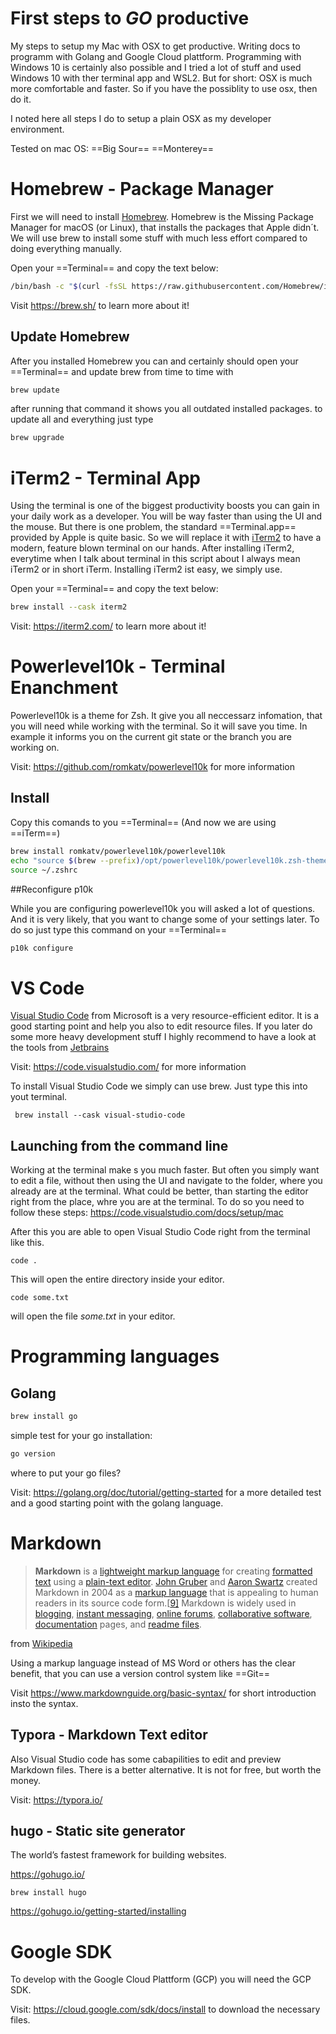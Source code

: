 # First steps to _GO_ productive

My steps to setup my Mac with OSX to get productive. Writing docs to programm with Golang and Google Cloud plattform. Programming with Windows 10 is certainly also possible and I tried a lot of stuff and used Windows 10 with ther terminal app and WSL2. But for short: OSX is much more comfortable and faster. So if you have the possiblity to use osx, then do it.

I noted here all steps I do to setup a plain OSX as my developer environment.

Tested on mac OS: ==Big Sour== ==Monterey==

# Homebrew - Package Manager

First we will need to install [Homebrew](https://brew.sh/). Homebrew is the Missing Package Manager for macOS (or Linux), that installs the packages that Apple didn´t. We will use brew to install some stuff with much less effort compared to doing everything manually.

Open your ==Terminal== and copy the text below:

```bash
/bin/bash -c "$(curl -fsSL https://raw.githubusercontent.com/Homebrew/install/HEAD/install.sh)"
```

Visit https://brew.sh/ to learn more about it!

## Update Homebrew

After you installed Homebrew you can and certainly should open your ==Terminal==  and update brew from time to time with 

```bash
brew update
```

after running that command it shows you all outdated installed packages.
to update all and everything just type

```bash
brew upgrade
```

# iTerm2 - Terminal App

Using the terminal is one of the biggest productivity boosts you can gain in your daily work as a developer. You will be way faster than using the UI and the mouse.
But there is one problem, the standard ==Terminal.app==  provided by Apple is quite basic. So we will replace it with [iTerm2](https://iterm2.com/) to have a modern, feature blown terminal on our hands. After installing iTerm2, everytime when I talk about terminal in this script about I always mean iTerm2 or in short iTerm.
Installing iTerm2 ist easy, we simply use.

Open your ==Terminal== and copy the text below:

```bash
brew install --cask iterm2
```

Visit: https://iterm2.com/ to learn more about it!

# Powerlevel10k - Terminal Enanchment

Powerlevel10k is a theme for Zsh. It give you all neccessarz infomation, that you will need while working with the terminal. So it will save you time. In example it informs you on the current git state or the branch you are working on. 

Visit: https://github.com/romkatv/powerlevel10k for more information

## Install

Copy this comands to you ==Terminal== (And now we are using ==iTerm==)

```bash
brew install romkatv/powerlevel10k/powerlevel10k
echo "source $(brew --prefix)/opt/powerlevel10k/powerlevel10k.zsh-theme" >>~/.zshrc
source ~/.zshrc
```

##Reconfigure p10k

While you are configuring powerlevel10k you will asked a lot of questions. And it is very likely, that you want to change some of your settings later. 
To do so just type this command on your ==Terminal== 

```bash
p10k configure
```

# VS Code

[Visual Studio Code]( https://code.visualstudio.com/) from Microsoft is a very resource-efficient editor. It is a good starting point and help you also to edit resource files. If you later do some more heavy development stuff I highly recommend to have a look at the tools from [Jetbrains](https://www.jetbrains.com)

Visit: https://code.visualstudio.com/ for more information

To install Visual Studio Code we simply can use brew. Just type this into yout terminal.

```
 brew install --cask visual-studio-code
```

## Launching from the command line

Working at the terminal make s you much faster. But often you simply want to edit a file, without then using the UI and navigate to the folder, where you already are at the terminal. What could be better, than starting the editor right from the place, whre you are at the terminal. To do so you need to follow these steps: https://code.visualstudio.com/docs/setup/mac

After this you are able to open Visual Studio Code right from the terminal like this.

```
code .
```

This will open the entire directory inside your editor.

```
code some.txt
```

will open the file _some.txt_ in your editor.

# Programming languages

## Golang

```bash
brew install go
```

simple test for your go installation:

```bash
go version
```

where to put your go files?

Visit: https://golang.org/doc/tutorial/getting-started for a more detailed test and a good starting point with the golang language.


# Markdown

> **Markdown** is a [lightweight markup language](https://en.wikipedia.org/wiki/Lightweight_markup_language) for creating [formatted text](https://en.wikipedia.org/wiki/Formatted_text) using a [plain-text editor](https://en.wikipedia.org/wiki/Text_editor). [John Gruber](https://en.wikipedia.org/wiki/John_Gruber) and [Aaron Swartz](https://en.wikipedia.org/wiki/Aaron_Swartz) created Markdown in 2004 as a [markup language](https://en.wikipedia.org/wiki/Markup_language) that is appealing to human readers in its source code form.[[9\]](https://en.wikipedia.org/wiki/Markdown#cite_note-philosophy-9) Markdown is widely used in [blogging](https://en.wikipedia.org/wiki/Blog), [instant messaging](https://en.wikipedia.org/wiki/Instant_messaging), [online forums](https://en.wikipedia.org/wiki/Online_forums), [collaborative software](https://en.wikipedia.org/wiki/Collaborative_software), [documentation](https://en.wikipedia.org/wiki/Documentation) pages, and [readme files](https://en.wikipedia.org/wiki/README).

from [Wikipedia](https://en.wikipedia.org/wiki/Markdown)

Using a markup language instead of MS Word or others has the clear benefit, that you can use a version control system like ==Git==

Visit https://www.markdownguide.org/basic-syntax/ for short introduction insto the syntax.

## Typora - Markdown Text editor

Also Visual Studio code has some cabapilities to edit and preview Markdown files. There is a better alternative. It is not for free, but worth the money. 

Visit: https://typora.io/

## hugo - Static site generator

The world’s fastest framework for building websites.

https://gohugo.io/

`brew install hugo`

 https://gohugo.io/getting-started/installing

# Google SDK

To develop with the Google Cloud Plattform (GCP) you will need the GCP SDK. 

Visit: https://cloud.google.com/sdk/docs/install to download the necessary files.


